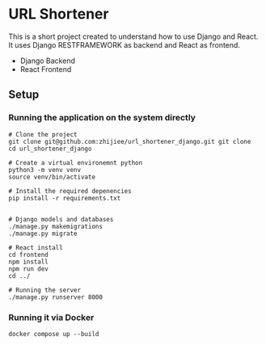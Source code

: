 # URL Shortener 

This is a short project created to understand how to use Django and React. It uses Django RESTFRAMEWORK as backend and React as frontend. 

- Django Backend 
- React Frontend 


## Setup

### Running the application on the system directly
```
# Clone the project
git clone git@github.com:zhijiee/url_shortener_django.git git clone 
cd url_shortener_django

# Create a virtual environemnt python
python3 -m venv venv 
source venv/bin/activate

# Install the required depenencies 
pip install -r requirements.txt


# Django models and databases
./manage.py makemigrations
./manage.py migrate

# React install
cd frontend
npm install
npm run dev
cd ../

# Running the server
./manage.py runserver 8000
```

### Running it via Docker
```
docker compose up --build
```